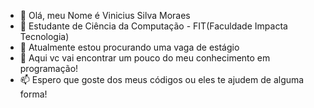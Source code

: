 - 👋 Olá, meu Nome é Vinicius Silva Moraes
- 👀 Estudante de Ciência da Computação - FIT(Faculdade Impacta Tecnologia)
- 🌱 Atualmente estou procurando uma vaga de estágio
- 💞️ Aqui vc vai encontrar um pouco do meu conhecimento em programação!
- 📫 Espero que goste dos meus códigos ou eles te ajudem de alguma forma!
